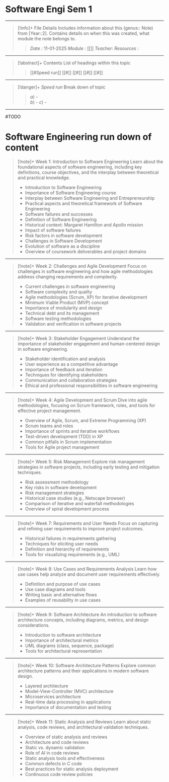 # Software Engi Sem 1
---
> [!info]+ File Details
> Includes information about this (genus:: Note) from [Year::2]. Contains details on when this was created, what module the note belongs to.
> > *Date :*  11-01-2025
> > *Module :* [[]]
> > *Teacher*: 
> > *Resources :*

---
> [!abstract]+ Contents
> List of headings within this topic
> > [[#Speed run]]
> [[#]]
> [[#]]
> [[#]]
> [[#]]

--- 
> [!danger]+ *Speed run*
> Break down of topic 
> > $a)$ -  
> $b)$ - 
> $c)$ - 

---

#TODO 

# Software Engineering run down of content 

> [!note]+ Week 1: Introduction to Software Engineering
> Learn about the foundational aspects of software engineering, including key definitions, course objectives, and the interplay between theoretical and practical knowledge.
> - Introduction to Software Engineering
> - Importance of Software Engineering course
> - Interplay between Software Engineering and Entrepreneurship
> - Practical aspects and theoretical framework of Software Engineering
> - Software failures and successes
> - Definition of Software Engineering
> - Historical context: Margaret Hamilton and Apollo mission
> - Impact of software failures
> - Risk factors in software development
> - Challenges in Software Development
> - Evolution of software as a discipline
> - Overview of coursework deliverables and project domains

---

> [!note]+ Week 2: Challenges and Agile Development
> Focus on challenges in software engineering and how agile methodologies address changing requirements and complexity.
> - Current challenges in software engineering
> - Software complexity and quality
> - Agile methodologies (Scrum, XP) for iterative development
> - Minimum Viable Product (MVP) concept
> - Importance of modularity and design
> - Technical debt and its management
> - Software testing methodologies
> - Validation and verification in software projects

---

> [!note]+ Week 3: Stakeholder Engagement
> Understand the importance of stakeholder engagement and human-centered design in software engineering.
> - Stakeholder identification and analysis
> - User experience as a competitive advantage
> - Importance of feedback and iteration
> - Techniques for identifying stakeholders
> - Communication and collaboration strategies
> - Ethical and professional responsibilities in software engineering

---

> [!note]+ Week 4: Agile Development and Scrum
> Dive into agile methodologies, focusing on Scrum framework, roles, and tools for effective project management.
> - Overview of Agile, Scrum, and Extreme Programming (XP)
> - Scrum teams and roles
> - Importance of sprints and iterative workflows
> - Test-driven development (TDD) in XP
> - Common pitfalls in Scrum implementation
> - Tools for Agile project management

---

> [!note]+ Week 5: Risk Management
> Explore risk management strategies in software projects, including early testing and mitigation techniques.
> - Risk assessment methodology
> - Key risks in software development
> - Risk management strategies
> - Historical case studies (e.g., Netscape browser)
> - Comparison of iterative and waterfall methodologies
> - Overview of spiral development process

---

> [!note]+ Week 7: Requirements and User Needs
> Focus on capturing and refining user requirements to improve project outcomes.
> - Historical failures in requirements gathering
> - Techniques for eliciting user needs
> - Definition and hierarchy of requirements
> - Tools for visualizing requirements (e.g., UML)

---

> [!note]+ Week 8: Use Cases and Requirements Analysis
> Learn how use cases help analyze and document user requirements effectively.
> - Definition and purpose of use cases
> - Use case diagrams and tools
> - Writing basic and alternative flows
> - Examples of reusability in use cases

---

> [!note]+ Week 9: Software Architecture
> An introduction to software architecture concepts, including diagrams, metrics, and design considerations.
> - Introduction to software architecture
> - Importance of architectural metrics
> - UML diagrams (class, sequence, package)
> - Tools for architectural representation

---

> [!note]+ Week 10: Software Architecture Patterns
> Explore common architecture patterns and their applications in modern software design.
> - Layered architecture
> - Model-View-Controller (MVC) architecture
> - Microservices architecture
> - Real-time data processing in applications
> - Importance of documentation and testing

---

> [!note]+ Week 11: Static Analysis and Reviews
> Learn about static analysis, code reviews, and architectural validation techniques.
> - Overview of static analysis and reviews
> - Architecture and code reviews
> - Static vs. dynamic validation
> - Role of AI in code reviews
> - Static analysis tools and effectiveness
> - Common defects in C code
> - Best practices for static analysis deployment
> - Continuous code review policies
